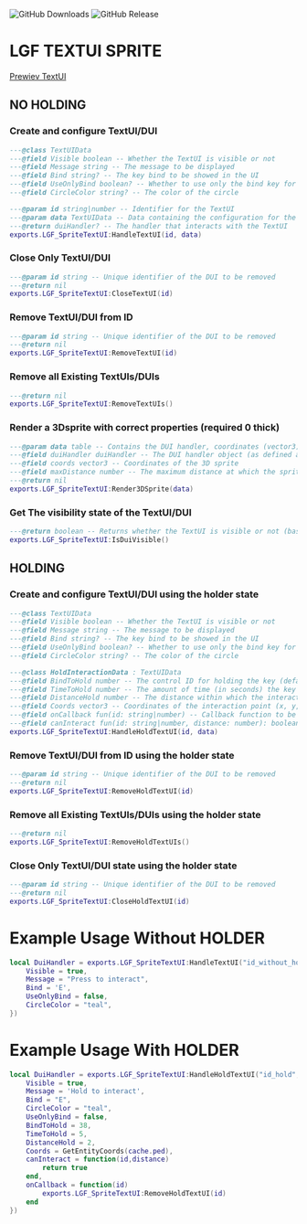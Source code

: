 ![GitHub Downloads](https://img.shields.io/github/downloads/ENT510/LGF_SpriteTextUI/total?logo=github)
![GitHub Release](https://img.shields.io/github/v/release/ENT510/LGF_SpriteTextUI?logo=github)

# LGF TEXTUI SPRITE

[Prewiev TextUI](https://streamable.com/dvk641)

## NO HOLDING

### Create and configure TextUI/DUI

```lua
---@class TextUIData
---@field Visible boolean -- Whether the TextUI is visible or not
---@field Message string -- The message to be displayed
---@field Bind string? -- The key bind to be showed in the UI
---@field UseOnlyBind boolean? -- Whether to use only the bind key for interaction (default: false)
---@field CircleColor string? -- The color of the circle

---@param id string|number -- Identifier for the TextUI
---@param data TextUIData -- Data containing the configuration for the TextUI
---@return duiHandler? -- The handler that interacts with the TextUI
exports.LGF_SpriteTextUI:HandleTextUI(id, data)
```

### Close Only TextUI/DUI

```lua
---@param id string -- Unique identifier of the DUI to be removed
---@return nil
exports.LGF_SpriteTextUI:CloseTextUI(id)
```

### Remove TextUI/DUI from ID

```lua
---@param id string -- Unique identifier of the DUI to be removed
---@return nil
exports.LGF_SpriteTextUI:RemoveTextUI(id)
```

### Remove all Existing TextUIs/DUIs

```lua
---@return nil
exports.LGF_SpriteTextUI:RemoveTextUIs()
```

### Render a 3Dsprite with correct properties (required 0 thick)

```lua
---@param data table -- Contains the DUI handler, coordinates (vector3), and max distance for rendering the sprite
---@field duiHandler duiHandler -- The DUI handler object (as defined above)
---@field coords vector3 -- Coordinates of the 3D sprite
---@field maxDistance number -- The maximum distance at which the sprite should be drawn
---@return nil
exports.LGF_SpriteTextUI:Render3DSprite(data)
```

### Get The visibility state of the TextUI/DUI

```lua
---@return boolean -- Returns whether the TextUI is visible or not (based on LocalPlayer.state.TextUiBusy)
exports.LGF_SpriteTextUI:IsDuiVisible()
```

## HOLDING

### Create and configure TextUI/DUI using the holder state

```lua
---@class TextUIData
---@field Visible boolean -- Whether the TextUI is visible or not
---@field Message string -- The message to be displayed
---@field Bind string? -- The key bind to be showed in the UI
---@field UseOnlyBind boolean? -- Whether to use only the bind key for interaction (default: false)
---@field CircleColor string? -- The color of the circle

---@class HoldInteractionData : TextUIData
---@field BindToHold number -- The control ID for holding the key (default 38 for 'E')
---@field TimeToHold number -- The amount of time (in seconds) the key should be held (default 5)
---@field DistanceHold number -- The distance within which the interaction is valid (default 2)
---@field Coords vector3 -- Coordinates of the interaction point (x, y, z) (used to check the distance for enable The holding)
---@field onCallback fun(id: string|number) -- Callback function to be called when interaction is complete
---@field canInteract fun(id: string|number, distance: number): boolean -- Callback function to determine if interaction is possible
exports.LGF_SpriteTextUI:HandleHoldTextUI(id, data)
```

### Remove TextUI/DUI from ID using the holder state

```lua
---@param id string -- Unique identifier of the DUI to be removed
---@return nil
exports.LGF_SpriteTextUI:RemoveHoldTextUI(id)
```

### Remove all Existing TextUIs/DUIs using the holder state

```lua
---@return nil
exports.LGF_SpriteTextUI:RemoveHoldTextUIs()
```

### Close Only TextUI/DUI state using the holder state

```lua
---@param id string -- Unique identifier of the DUI to be removed
---@return nil
exports.LGF_SpriteTextUI:CloseHoldTextUI(id)
```

# Example Usage Without HOLDER

```lua
local DuiHandler = exports.LGF_SpriteTextUI:HandleTextUI("id_without_hold", {
    Visible = true,
    Message = "Press to interact",
    Bind = 'E',
    UseOnlyBind = false,
    CircleColor = "teal",
})
```

# Example Usage With HOLDER

```lua
local DuiHandler = exports.LGF_SpriteTextUI:HandleHoldTextUI("id_hold", {
    Visible = true,
    Message = 'Hold to interact',
    Bind = "E",
    CircleColor = "teal",
    UseOnlyBind = false,
    BindToHold = 38,
    TimeToHold = 5,
    DistanceHold = 2,
    Coords = GetEntityCoords(cache.ped),
    canInteract = function(id,distance)
        return true
    end,
    onCallback = function(id)
        exports.LGF_SpriteTextUI:RemoveHoldTextUI(id)
    end
})
```
